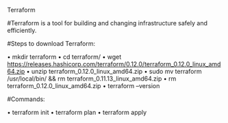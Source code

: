 ﻿Terraform

#Terraform is a tool for building and changing infrastructure safely and efficiently.

#Steps to download Terraform:

• mkdir terraform
• cd terraform/
• wget https://releases.hashicorp.com/terraform/0.12.0/terraform_0.12.0_linux_amd64.zip
• unzip terraform_0.12.0_linux_amd64.zip
• sudo mv terraform /usr/local/bin/ && rm terraform_0.11.13_linux_amd64.zip
• rm terraform_0.12.0_linux_amd64.zip
• terraform –version

#Commands:

•  terraform init
•  terraform plan
•  terraform apply
